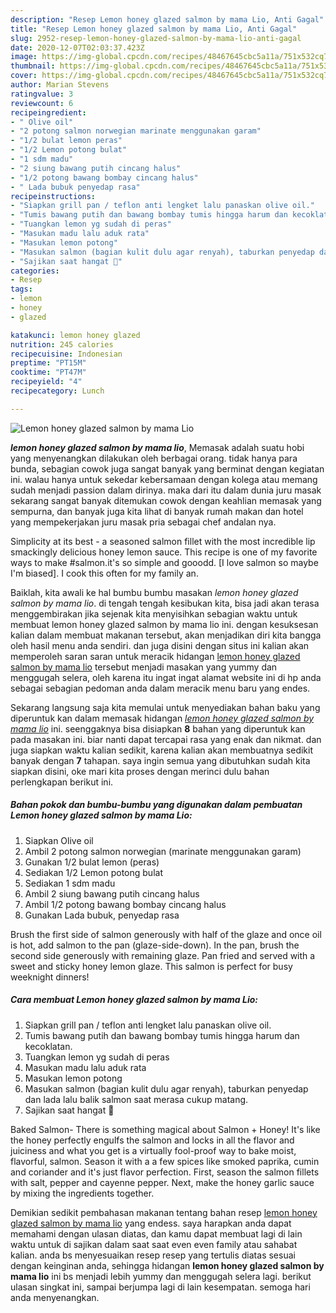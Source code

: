 ```yaml
---
description: "Resep Lemon honey glazed salmon by mama Lio, Anti Gagal"
title: "Resep Lemon honey glazed salmon by mama Lio, Anti Gagal"
slug: 2952-resep-lemon-honey-glazed-salmon-by-mama-lio-anti-gagal
date: 2020-12-07T02:03:37.423Z
image: https://img-global.cpcdn.com/recipes/48467645cbc5a11a/751x532cq70/lemon-honey-glazed-salmon-by-mama-lio-foto-resep-utama.jpg
thumbnail: https://img-global.cpcdn.com/recipes/48467645cbc5a11a/751x532cq70/lemon-honey-glazed-salmon-by-mama-lio-foto-resep-utama.jpg
cover: https://img-global.cpcdn.com/recipes/48467645cbc5a11a/751x532cq70/lemon-honey-glazed-salmon-by-mama-lio-foto-resep-utama.jpg
author: Marian Stevens
ratingvalue: 3
reviewcount: 6
recipeingredient:
- " Olive oil"
- "2 potong salmon norwegian marinate menggunakan garam"
- "1/2 bulat lemon peras"
- "1/2 Lemon potong bulat"
- "1 sdm madu"
- "2 siung bawang putih cincang halus"
- "1/2 potong bawang bombay cincang halus"
- " Lada bubuk penyedap rasa"
recipeinstructions:
- "Siapkan grill pan / teflon anti lengket lalu panaskan olive oil."
- "Tumis bawang putih dan bawang bombay tumis hingga harum dan kecoklatan."
- "Tuangkan lemon yg sudah di peras"
- "Masukan madu lalu aduk rata"
- "Masukan lemon potong"
- "Masukan salmon (bagian kulit dulu agar renyah), taburkan penyedap dan lada lalu balik salmon saat merasa cukup matang."
- "Sajikan saat hangat 🍴"
categories:
- Resep
tags:
- lemon
- honey
- glazed

katakunci: lemon honey glazed 
nutrition: 245 calories
recipecuisine: Indonesian
preptime: "PT15M"
cooktime: "PT47M"
recipeyield: "4"
recipecategory: Lunch

---
```



![Lemon honey glazed salmon by mama Lio](https://img-global.cpcdn.com/recipes/48467645cbc5a11a/751x532cq70/lemon-honey-glazed-salmon-by-mama-lio-foto-resep-utama.jpg)

<b><i>lemon honey glazed salmon by mama lio</i></b>, Memasak adalah suatu hobi yang menyenangkan dilakukan oleh berbagai orang. tidak hanya para bunda, sebagian cowok juga sangat banyak yang berminat dengan kegiatan ini. walau hanya untuk sekedar kebersamaan dengan kolega atau memang sudah menjadi passion dalam dirinya. maka dari itu dalam dunia juru masak sekarang sangat banyak ditemukan cowok dengan keahlian memasak yang sempurna, dan banyak juga kita lihat di banyak rumah makan dan hotel yang mempekerjakan juru masak pria sebagai chef andalan nya.

Simplicity at its best - a seasoned salmon fillet with the most incredible lip smackingly delicious honey lemon sauce. This recipe is one of my favorite ways to make #salmon.it&#39;s so simple and gooodd. [I love salmon so maybe I&#39;m biased]. I cook this often for my family an.

Baiklah, kita awali ke hal bumbu bumbu masakan <i>lemon honey glazed salmon by mama lio</i>. di tengah tengah kesibukan kita, bisa jadi akan terasa menggembirakan jika sejenak kita menyisihkan sebagian waktu untuk membuat lemon honey glazed salmon by mama lio ini. dengan kesuksesan kalian dalam membuat makanan tersebut, akan menjadikan diri kita bangga oleh hasil menu anda sendiri. dan juga disini dengan situs ini kalian akan memperoleh saran saran untuk meracik hidangan <u>lemon honey glazed salmon by mama lio</u> tersebut menjadi masakan yang yummy dan menggugah selera, oleh karena itu ingat ingat alamat website ini di hp anda sebagai sebagian pedoman anda dalam meracik menu baru yang endes.


Sekarang langsung saja kita memulai untuk menyediakan bahan baku yang diperuntuk kan dalam memasak hidangan <u><i>lemon honey glazed salmon by mama lio</i></u> ini. seenggaknya bisa disiapkan <b>8</b> bahan yang diperuntuk kan pada masakan ini. biar nanti dapat tercapai rasa yang enak dan nikmat. dan juga siapkan waktu kalian sedikit, karena kalian akan membuatnya sedikit banyak dengan <b>7</b> tahapan. saya ingin semua yang dibutuhkan sudah kita siapkan disini, oke mari kita proses dengan merinci dulu bahan perlengkapan berikut ini.

<!--inarticleads1-->

##### Bahan pokok dan bumbu-bumbu yang digunakan dalam pembuatan Lemon honey glazed salmon by mama Lio:

1. Siapkan  Olive oil
1. Ambil 2 potong salmon norwegian (marinate menggunakan garam)
1. Gunakan 1/2 bulat lemon (peras)
1. Sediakan 1/2 Lemon potong bulat
1. Sediakan 1 sdm madu
1. Ambil 2 siung bawang putih cincang halus
1. Ambil 1/2 potong bawang bombay cincang halus
1. Gunakan  Lada bubuk, penyedap rasa


Brush the first side of salmon generously with half of the glaze and once oil is hot, add salmon to the pan (glaze-side-down). In the pan, brush the second side generously with remaining glaze. Pan fried and served with a sweet and sticky honey lemon glaze. This salmon is perfect for busy weeknight dinners! 

<!--inarticleads2-->

##### Cara membuat Lemon honey glazed salmon by mama Lio:

1. Siapkan grill pan / teflon anti lengket lalu panaskan olive oil.
1. Tumis bawang putih dan bawang bombay tumis hingga harum dan kecoklatan.
1. Tuangkan lemon yg sudah di peras
1. Masukan madu lalu aduk rata
1. Masukan lemon potong
1. Masukan salmon (bagian kulit dulu agar renyah), taburkan penyedap dan lada lalu balik salmon saat merasa cukup matang.
1. Sajikan saat hangat 🍴


Baked Salmon- There is something magical about Salmon + Honey! It&#39;s like the honey perfectly engulfs the salmon and locks in all the flavor and juiciness and what you get is a virtually fool-proof way to bake moist, flavorful, salmon. Season it with a a few spices  like smoked paprika, cumin and coriander and it&#39;s just flavor perfection. First, season the salmon fillets with salt, pepper and cayenne pepper. Next, make the honey garlic sauce by mixing the ingredients together. 

Demikian sedikit pembahasan makanan tentang bahan resep <u>lemon honey glazed salmon by mama lio</u> yang endess. saya harapkan anda dapat memahami dengan ulasan diatas, dan kamu dapat membuat lagi di lain waktu untuk di sajikan dalam saat saat even even family atau sahabat kalian. anda bs menyesuaikan resep resep yang tertulis diatas sesuai dengan keinginan anda, sehingga hidangan <b>lemon honey glazed salmon by mama lio</b> ini bs menjadi lebih yummy dan menggugah selera lagi. berikut ulasan singkat ini, sampai berjumpa lagi di lain kesempatan. semoga hari anda menyenangkan.
